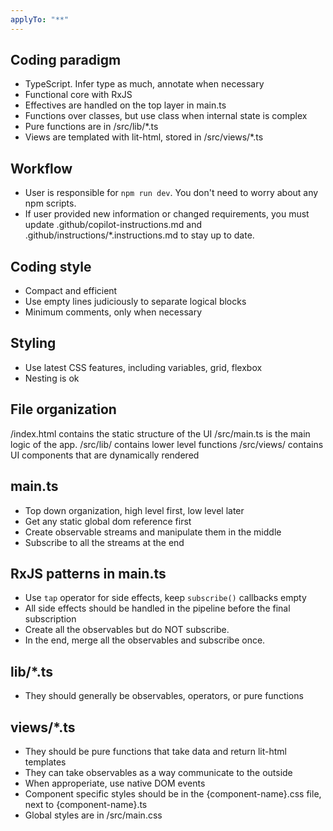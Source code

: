 ```yaml
---
applyTo: "**"
---
```


## Coding paradigm

- TypeScript. Infer type as much, annotate when necessary
- Functional core with RxJS
- Effectives are handled on the top layer in main.ts
- Functions over classes, but use class when internal state is complex
- Pure functions are in /src/lib/\*.ts
- Views are templated with lit-html, stored in /src/views/\*.ts

## Workflow

- User is responsible for `npm run dev`. You don't need to worry about any npm scripts.
- If user provided new information or changed requirements, you must update .github/copilot-instructions.md and .github/instructions/\*.instructions.md to stay up to date.

## Coding style

- Compact and efficient
- Use empty lines judiciously to separate logical blocks
- Minimum comments, only when necessary

## Styling

- Use latest CSS features, including variables, grid, flexbox
- Nesting is ok

## File organization

/index.html contains the static structure of the UI
/src/main.ts is the main logic of the app.
/src/lib/ contains lower level functions
/src/views/ contains UI components that are dynamically rendered

## main.ts

- Top down organization, high level first, low level later
- Get any static global dom reference first
- Create observable streams and manipulate them in the middle
- Subscribe to all the streams at the end

## RxJS patterns in main.ts

- Use `tap` operator for side effects, keep `subscribe()` callbacks empty
- All side effects should be handled in the pipeline before the final subscription
- Create all the observables but do NOT subscribe.
- In the end, merge all the observables and subscribe once.

## lib/\*.ts

- They should generally be observables, operators, or pure functions

## views/\*.ts

- They should be pure functions that take data and return lit-html templates
- They can take observables as a way communicate to the outside
- When approperiate, use native DOM events
- Component specific styles should be in the {component-name}.css file, next to {component-name}.ts
- Global styles are in /src/main.css
